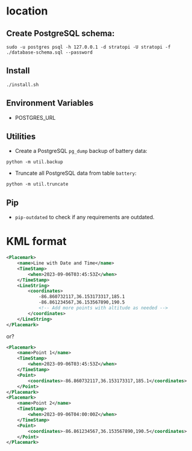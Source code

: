 # location

## Create PostgreSQL schema:

```shell
sudo -u postgres psql -h 127.0.0.1 -d stratopi -U stratopi -f ./database-schema.sql --password
```

## Install

```shell
./install.sh
```

## Environment Variables

- POSTGRES_URL

## Utilities

- Create a PostgreSQL `pg_dump` backup of battery data:

```shell
python -m util.backup
```

- Truncate all PostgreSQL data from table `battery`:

```shell
python -m util.truncate
```

## Pip

- `pip-outdated` to check if any requirements are outdated.

# KML format

```xml
<Placemark>
    <name>Line with Date and Time</name>
    <TimeStamp>
        <when>2023-09-06T03:45:53Z</when>
    </TimeStamp>
    <LineString>
        <coordinates>
            -86.860732117,36.153173317,185.1
            -86.861234567,36.153567890,190.5
            <!-- Add more points with altitude as needed -->
        </coordinates>
    </LineString>
</Placemark>
```

or?


```xml
<Placemark>
    <name>Point 1</name>
    <TimeStamp>
        <when>2023-09-06T03:45:53Z</when>
    </TimeStamp>
    <Point>
        <coordinates>-86.860732117,36.153173317,185.1</coordinates>
    </Point>
</Placemark>
<Placemark>
    <name>Point 2</name>
    <TimeStamp>
        <when>2023-09-06T04:00:00Z</when>
    </TimeStamp>
    <Point>
        <coordinates>-86.861234567,36.153567890,190.5</coordinates>
    </Point>
</Placemark>
```
